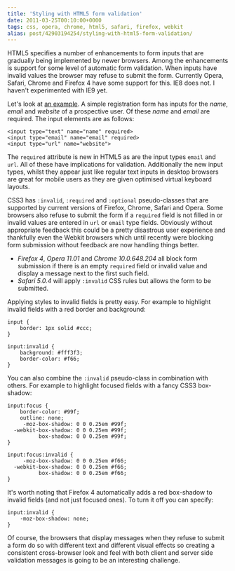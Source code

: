 ```yaml
---
title: 'Styling with HTML5 form validation'
date: 2011-03-25T00:10:00+0000
tags: css, opera, chrome, html5, safari, firefox, webkit
alias: post/42903194254/styling-with-html5-form-validation/
---
```


HTML5 specifies a number of enhancements to form inputs that are gradually being implemented by newer browsers. Among the enhancements is support for some level of automatic form validation. When inputs have invalid values the browser may refuse to submit the form. Currently Opera, Safari, Chrome and Firefox 4 have some support for this. IE8 does not. I haven't experimented with IE9 yet.

<!-- more -->

Let's look at [an example][1]. A simple registration form has inputs for the _name_, _email_ and _website_ of a prospective user. Of these _name_ and _email_ are required. The input elements are as follows:

    <input type="text" name="name" required>
    <input type="email" name="email" required>
    <input type="url" name="website">

The `required` attribute is new in HTML5 as are the input types `email` and `url`. All of these have implications for validation. Additionally the new input types, whilst they appear just like regular text inputs in desktop browsers are great for mobile users as they are given optimised virtual keyboard layouts.

CSS3 has `:invalid`, `:required` and `:optional` pseudo-classes that are supported by current versions of Firefox, Chrome, Safari and Opera. Some browsers also refuse to submit the form if a `required` field is not filled in or invalid values are entered in `url` or `email` type fields. Obviously without appropriate feedback this could be a pretty disastrous user experience and thankfully even the Webkit browsers which until recently were blocking form submission without feedback are now handling things better.

* _Firefox 4_, _Opera 11.01_ and _Chrome 10.0.648.204_ all block form submission if there is an empty `required` field or invalid value and display a message next to the first such field.
* _Safari 5.0.4_ will apply `:invalid` CSS rules but allows the form to be submitted.

Applying styles to invalid fields is pretty easy. For example to highlight invalid fields with a red border and background:

    input {
        border: 1px solid #ccc;
    }

    input:invalid {
        background: #fff3f3;
        border-color: #f66;
    }

You can also combine the `:invalid` pseudo-class in combination with others. For example to highlight focused fields with a fancy CSS3 box-shadow:

    input:focus {
        border-color: #99f;
        outline: none;
         -moz-box-shadow: 0 0 0.25em #99f;
      -webkit-box-shadow: 0 0 0.25em #99f;
              box-shadow: 0 0 0.25em #99f;
    }

    input:focus:invalid {
         -moz-box-shadow: 0 0 0.25em #f66;
      -webkit-box-shadow: 0 0 0.25em #f66;
              box-shadow: 0 0 0.25em #f66;
    }

It's worth noting that Firefox 4 automatically adds a red box-shadow to invalid fields (and not just focused ones). To turn it off you can specify:

    input:invalid {
        -moz-box-shadow: none;
    }

Of course, the browsers that display messages when they refuse to submit a form do so with different text and different visual effects so creating a consistent cross-browser look and feel with both client and server side validation messages is going to be an interesting challenge.

[1]: http://inputvalidation.s3-website-us-east-1.amazonaws.com/

